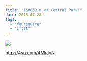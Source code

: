 ```yaml
---
title: "I&#039;m at Central Park!"
date: 2015-07-23
tags: 
  - "foursquare"
  - "ifttt"
---
```


![](images/1g7cId5)  
  
http://4sq.com/4MrJyN
